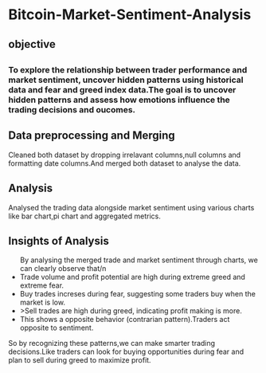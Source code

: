 # Bitcoin-Market-Sentiment-Analysis
<h2>objective<h2>
<h3>To explore the relationship between trader performance and market  
sentiment, uncover hidden patterns using historical data and fear and greed index data.The goal is to uncover hidden patterns and assess how emotions influence the trading decisions and oucomes.</h3>


<h2>Data preprocessing and Merging</h2>
Cleaned both dataset by dropping irrelavant columns,null columns and formatting date columns.And merged both dataset to analyse the data.


<h2>Analysis</h2>
Analysed the trading data alongside market sentiment using various charts like bar chart,pi chart and aggregated metrics.


<h2>Insights of Analysis</h2>
<ul>
By analysing the merged trade and market sentiment through charts, we can clearly observe that/n
<li>Trade volume and profit potential are high during extreme greed and extreme fear.</li>
<li>Buy trades increses during fear, suggesting some traders buy when the market is low.</li>
<li>>Sell trades are high during greed, indicating profit making is more.</li>
<li>This shows a opposite behavior (contrarian pattern).Traders act opposite to sentiment.</li>
</ul>
So by recognizing these patterns,we can make smarter trading decisions.Like traders can look for buying opportunities during fear and plan to sell during greed to maximize profit.
